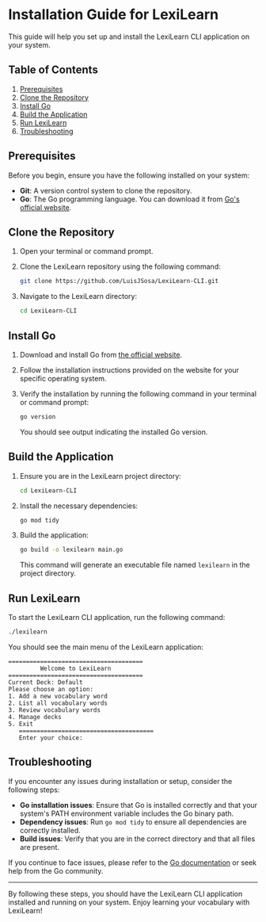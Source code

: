 # Installation Guide for LexiLearn

This guide will help you set up and install the LexiLearn CLI application on your system.

## Table of Contents

1. [Prerequisites](#prerequisites)
2. [Clone the Repository](#clone-the-repository)
3. [Install Go](#install-go)
4. [Build the Application](#build-the-application)
5. [Run LexiLearn](#run-lexilearn)
6. [Troubleshooting](#troubleshooting)

## Prerequisites

Before you begin, ensure you have the following installed on your system:

- **Git**: A version control system to clone the repository.
- **Go**: The Go programming language. You can download it from [Go's official website](https://golang.org/dl/).

## Clone the Repository

1. Open your terminal or command prompt.
2. Clone the LexiLearn repository using the following command:

   ```sh
   git clone https://github.com/LuisJSosa/LexiLearn-CLI.git
   ```

3. Navigate to the LexiLearn directory:

   ```sh
   cd LexiLearn-CLI
   ```

## Install Go

1. Download and install Go from [the official website](https://golang.org/dl/).

2. Follow the installation instructions provided on the website for your specific operating system.

3. Verify the installation by running the following command in your terminal or command prompt:

   ```sh
   go version
   ```

   You should see output indicating the installed Go version.

## Build the Application

1. Ensure you are in the LexiLearn project directory:

   ```sh
   cd LexiLearn-CLI
   ```

2. Install the necessary dependencies:

   ```sh
   go mod tidy
   ```

3. Build the application:

   ```sh
   go build -o lexilearn main.go
   ```

   This command will generate an executable file named `lexilearn` in the project directory.

## Run LexiLearn

To start the LexiLearn CLI application, run the following command:

```sh
./lexilearn
```

You should see the main menu of the LexiLearn application:

```
======================================
         Welcome to LexiLearn         
======================================
Current Deck: Default
Please choose an option:
1. Add a new vocabulary word
2. List all vocabulary words
3. Review vocabulary words
4. Manage decks
5. Exit
   ======================================
   Enter your choice:
   ```

## Troubleshooting

If you encounter any issues during installation or setup, consider the following steps:

- **Go installation issues**: Ensure that Go is installed correctly and that your system's PATH environment variable includes the Go binary path.
- **Dependency issues**: Run `go mod tidy` to ensure all dependencies are correctly installed.
- **Build issues**: Verify that you are in the correct directory and that all files are present.

If you continue to face issues, please refer to the [Go documentation](https://golang.org/doc/) or seek help from the Go community.

---

By following these steps, you should have the LexiLearn CLI application installed and running on your system. Enjoy learning your vocabulary with LexiLearn!
